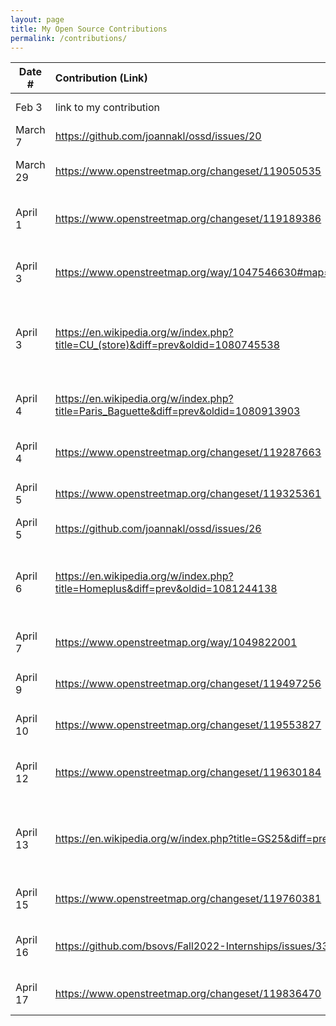```yaml
---
layout: page
title: My Open Source Contributions
permalink: /contributions/
---
```


<!--
Type of the contribution should be "Wikipedia edit", "OpenStreet Map feature", "Documentation", "Course website", "Blog",
"Browser Add-on", etc.

The description should include a brief summary of what you did.

The link should bring us to a public page that shows your contribution. 

Replace the first row with your own contribution. 

-->





| Date #       | Contribution (Link)  | Type  | Description |
|---|:---|:---|:---|
| Feb 3   | link to my contribution    | course website    |   I fixed a broken link.    |
| March 7    |  https://github.com/joannakl/ossd/issues/20   |  course website   |   I reported a typo issue.   |
| March 29   |  https://www.openstreetmap.org/changeset/119050535   |  OpenStreetMap   |   I added NYU Alumni Hall on the map.   |
| April 1 | https://www.openstreetmap.org/changeset/119189386 | OpenStreetMap | I added a restaurant tag on the map. |
| April 3 | https://www.openstreetmap.org/way/1047546630#map=19/35.11257/129.11018 | OpenStreetMap | I added a convenience store tag on the map. |
| April 3 | https://en.wikipedia.org/w/index.php?title=CU_(store)&diff=prev&oldid=1080745538 | Wikipedia | I updated numerical data of the number of store locations. |
| April 4 | https://en.wikipedia.org/w/index.php?title=Paris_Baguette&diff=prev&oldid=1080913903 | Wikipedia | I added the website for Korean local chains. |
| April 4 | https://www.openstreetmap.org/changeset/119287663 | OpenStreetMap | I added a restaurant on the map. |
| April 5 | https://www.openstreetmap.org/changeset/119325361 | OpenStreetMap | I added restaurant details. |
| April 5 | https://github.com/joannakl/ossd/issues/26 | course website | I reported a typo issue. |
| April 6 | https://en.wikipedia.org/w/index.php?title=Homeplus&diff=prev&oldid=1081244138 | Wikipedia | I updated numerical data of the number of store locations. |
| April 7 | https://www.openstreetmap.org/way/1049822001 | OpenStreetMap | I added a restaurant on the map. |
| April 9 | https://www.openstreetmap.org/changeset/119497256 | OpenStreetMap | I added a restaurant on the map. |
| April 10 | https://www.openstreetmap.org/changeset/119553827 | OpenStreetMap | I added a store on the map. |
| April 12 | https://www.openstreetmap.org/changeset/119630184 | OpenStreetMap | I added an ice cream shop on the map. |
| April 13 | https://en.wikipedia.org/w/index.php?title=GS25&diff=prev&oldid=1082528528 | Wikipedia | I updated numerical data of the number of store locations. |
| April 15 | https://www.openstreetmap.org/changeset/119760381 | OpenStreetMap | I added a restaurant on the map. |
| April 16 | https://github.com/bsovs/Fall2022-Internships/issues/33 | Fall 22 CS Internship Github | I reported an issue about Page Not Found error. |
| April 17 | https://www.openstreetmap.org/changeset/119836470 | OpenStreetMap | I added a restaurant on the map. |
